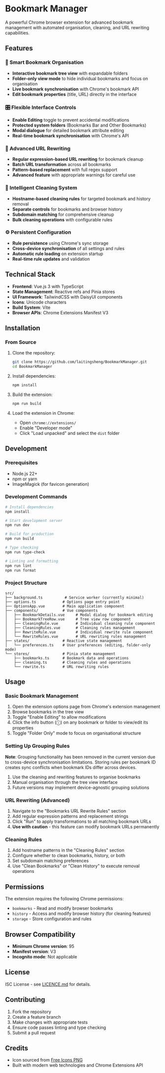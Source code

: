# Bookmark Manager

A powerful Chrome browser extension for advanced bookmark management with automated organisation, cleaning, and URL rewriting capabilities.

## Features

### 📁 Smart Bookmark Organisation
- **Interactive bookmark tree view** with expandable folders
- **Folder-only view mode** to hide individual bookmarks and focus on organisation
- **Live bookmark synchronisation** with Chrome's bookmark API
- **Edit bookmark properties** (title, URL) directly in the interface

### 🎛️ Flexible Interface Controls
- **Enable Editing** toggle to prevent accidental modifications
- **Protected system folders** (Bookmarks Bar and Other Bookmarks)
- **Modal dialogue** for detailed bookmark attribute editing
- **Real-time bookmark synchronisation** with Chrome's API

### 🔧 Advanced URL Rewriting
- **Regular expression-based URL rewriting** for bookmark cleanup
- **Batch URL transformation** across all bookmarks
- **Pattern-based replacement** with full regex support
- **Advanced feature** with appropriate warnings for careful use

### 🧹 Intelligent Cleaning System
- **Hostname-based cleaning rules** for targeted bookmark and history removal
- **Separate controls** for bookmarks and browser history
- **Subdomain matching** for comprehensive cleanup
- **Bulk cleaning operations** with configurable rules

### ⚙️ Persistent Configuration
- **Rule persistence** using Chrome's sync storage
- **Cross-device synchronisation** of all settings and rules
- **Automatic rule loading** on extension startup
- **Real-time rule updates** and validation

## Technical Stack

- **Frontend**: Vue.js 3 with TypeScript
- **State Management**: Reactive refs and Pinia stores
- **UI Framework**: TailwindCSS with DaisyUI components
- **Icons**: Unicode characters
- **Build System**: Vite
- **Browser APIs**: Chrome Extensions Manifest V3

## Installation

### From Source
1. Clone the repository:
   ```bash
   git clone https://github.com/laitingsheng/BookmarkManager.git
   cd BookmarkManager
   ```

2. Install dependencies:
   ```bash
   npm install
   ```

3. Build the extension:
   ```bash
   npm run build
   ```

4. Load the extension in Chrome:
   - Open `chrome://extensions/`
   - Enable "Developer mode"
   - Click "Load unpacked" and select the `dist` folder

## Development

### Prerequisites
- Node.js 22+
- npm or yarn
- ImageMagick (for favicon generation)

### Development Commands
```bash
# Install dependencies
npm install

# Start development server
npm run dev

# Build for production
npm run build

# Type checking
npm run type-check

# Linting and formatting
npm run lint
npm run format
```

### Project Structure
```
src/
├── background.ts          # Service worker (currently minimal)
├── options.ts            # Options page entry point
├── OptionsApp.vue        # Main application component
├── components/           # Vue components
│   ├── BookmarkDetails.vue     # Modal dialog for bookmark editing
│   ├── BookmarkTreeRow.vue     # Tree view row component
│   ├── CleaningRule.vue        # Individual cleaning rule component
│   ├── CleaningRules.vue       # Cleaning rules management
│   ├── RewriteRule.vue         # Individual rewrite rule component
│   └── RewriteRules.vue        # URL rewriting rules management
├── states/               # Reactive state management
│   └── preferences.ts    # User preferences (editing, folder-only mode)
└── stores/               # Pinia state management
    ├── bookmarks.ts      # Bookmark data and operations
    ├── cleaning.ts       # Cleaning rules and operations
    └── rewrite.ts        # URL rewriting rules
```

## Usage

### Basic Bookmark Management
1. Open the extension options page from Chrome's extension management
2. Browse bookmarks in the tree view
3. Toggle "Enable Editing" to allow modifications
4. Click the info button (ⓘ) on any bookmark or folder to view/edit its properties
5. Toggle "Folder Only" mode to focus on organisational structure

### Setting Up Grouping Rules
**Note**: Grouping functionality has been removed in the current version due to cross-device synchronisation limitations. Storing rules per bookmark ID creates sync conflicts when bookmark IDs differ across devices.
1. Use the cleaning and rewriting features to organise bookmarks
2. Manual organisation through the tree view interface
3. Future versions may implement device-agnostic grouping solutions

### URL Rewriting (Advanced)
1. Navigate to the "Bookmarks URL Rewrite Rules" section
2. Add regular expression patterns and replacement strings
3. Click "Run" to apply transformations to all matching bookmark URLs
4. **Use with caution** - this feature can modify bookmark URLs permanently

### Cleaning Rules
1. Add hostname patterns in the "Cleaning Rules" section
2. Configure whether to clean bookmarks, history, or both
3. Set subdomain matching preferences
4. Use "Clean Bookmarks" or "Clean History" to execute removal operations

## Permissions

The extension requires the following Chrome permissions:
- `bookmarks` - Read and modify browser bookmarks
- `history` - Access and modify browser history (for cleaning features)
- `storage` - Store configuration and rules

## Browser Compatibility

- **Minimum Chrome version**: 95
- **Manifest version**: V3
- **Incognito mode**: Not applicable

## License

ISC License - see [LICENCE.md](LICENCE.md) for details.

## Contributing

1. Fork the repository
2. Create a feature branch
3. Make changes with appropriate tests
4. Ensure code passes linting and type checking
5. Submit a pull request

## Credits

- Icon sourced from [Free Icons PNG](https://www.freeiconspng.com/img/12327)
- Built with modern web technologies and Chrome Extensions API
